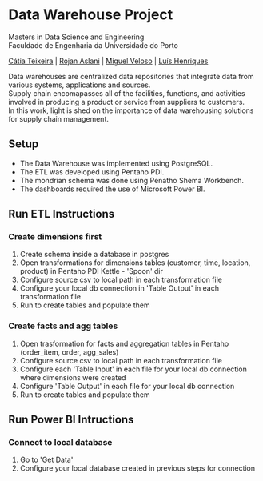 # Data Warehouse Project

Masters in Data Science and Engineering  
Faculdade de Engenharia da Universidade do Porto

[Cátia Teixeira](https://github.com/crdsteixeira) | [Rojan Aslani](https://github.com/RojanAsl) | [Miguel Veloso](https://github.com/cmiguelsv) | [Luís Henriques](https://github.com/LuisPHenriques)

Data warehouses are centralized data repositories that integrate data from various systems, applications and sources.  
Supply chain encomapasses all of the facilities, functions, and activities involved in producing a product or service from suppliers to customers.  
In this work, light is shed on the importance of data warehousing solutions for supply chain management.

## Setup

* The Data Warehouse was implemented using PostgreSQL.
* The ETL was developed using Pentaho PDI.  
* The mondrian schema was done using Penatho Shema Workbench.  
* The dashboards required the use of Microsoft Power BI.

## Run ETL Instructions 

### Create dimensions first

1. Create schema inside a database in postgres
2. Open transformations for dimensions tables (customer, time, location, product) in Pentaho PDI Kettle - 'Spoon' dir
3. Configure source csv to local path in each transformation file
4. Configure your local db connection in 'Table Output' in each transformation file
5. Run to create tables and populate them

### Create facts and agg tables

1. Open trasformation for facts and aggregation tables in Pentaho (order_item, order, agg_sales)
2. Configure source csv to local path in each transformation file
3. Configure each 'Table Input' in each file for your local db connection where dimensions were created
4. Configure 'Table Output' in each file for your local db connection
5. Run to create tables and populate them

## Run Power BI Intructions

### Connect to local database

1. Go to 'Get Data'
2. Configure your local database created in previous steps for connection
